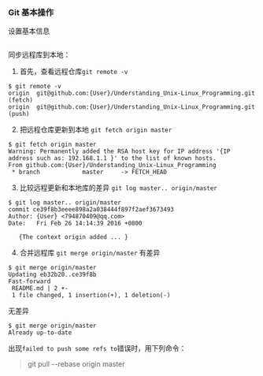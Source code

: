 ### Git 基本操作

设置基本信息

```

```

同步远程库到本地：

1. 首先，查看远程仓库`git remote -v`
```
$ git remote -v
origin	git@github.com:{User}/Understanding_Unix-Linux_Programming.git (fetch)
origin	git@github.com:{User}/Understanding_Unix-Linux_Programming.git (push)
```

2. 把远程仓库更新到本地 `git fetch origin master`

```
$ git fetch origin master
Warning: Permanently added the RSA host key for IP address '{IP address such as: 192.168.1.1 }' to the list of known hosts.
From github.com:{User}/Understanding_Unix-Linux_Programming
 * branch            master     -> FETCH_HEAD
 ```

 3. 比较远程更新和本地库的差异 `git log master.. origin/master`

 ```
 $ git log master.. origin/master
commit ce39f8b3eeee898a2a038444f897f2aef3673493
Author: {User} <794870409@qq.com>
Date:   Fri Feb 26 14:14:39 2016 +0800

    {The context origin added ... }
```

4. 合并远程库 `git merge origin/master`
有差异
```
$ git merge origin/master
Updating eb32b20..ce39f8b
Fast-forward
 README.md | 2 +-
 1 file changed, 1 insertion(+), 1 deletion(-)
```
无差异
```
$ git merge origin/master
Already up-to-date
```
出现`failed to push some refs to`错误时，用下列命令：
> git pull --rebase origin master

